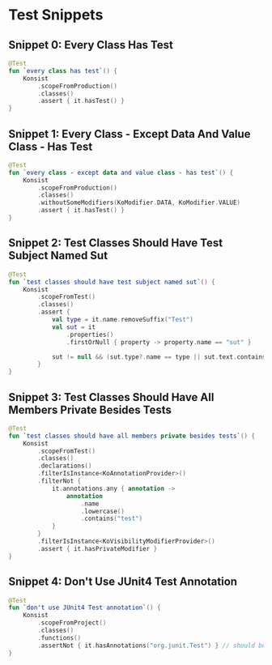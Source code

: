 # Test Snippets
## Snippet 0: Every Class Has Test

```kotlin
@Test
fun `every class has test`() {
    Konsist
        .scopeFromProduction()
        .classes()
        .assert { it.hasTest() }
}
```

## Snippet 1: Every Class - Except Data And Value Class - Has Test

```kotlin
@Test
fun `every class - except data and value class - has test`() {
    Konsist
        .scopeFromProduction()
        .classes()
        .withoutSomeModifiers(KoModifier.DATA, KoModifier.VALUE)
        .assert { it.hasTest() }
}
```

## Snippet 2: Test Classes Should Have Test Subject Named Sut

```kotlin
@Test
fun `test classes should have test subject named sut`() {
    Konsist
        .scopeFromTest()
        .classes()
        .assert {
            val type = it.name.removeSuffix("Test")
            val sut = it
                .properties()
                .firstOrNull { property -> property.name == "sut" }

            sut != null && (sut.type?.name == type || sut.text.contains("$type("))
        }
}
```

## Snippet 3: Test Classes Should Have All Members Private Besides Tests

```kotlin
@Test
fun `test classes should have all members private besides tests`() {
    Konsist
        .scopeFromTest()
        .classes()
        .declarations()
        .filterIsInstance<KoAnnotationProvider>()
        .filterNot {
            it.annotations.any { annotation ->
                annotation
                    .name
                    .lowercase()
                    .contains("test")
            }
        }
        .filterIsInstance<KoVisibilityModifierProvider>()
        .assert { it.hasPrivateModifier }
}
```

## Snippet 4: Don't Use JUnit4 Test Annotation

```kotlin
@Test
fun `don't use JUnit4 Test annotation`() {
    Konsist
        .scopeFromProject()
        .classes()
        .functions()
        .assertNot { it.hasAnnotations("org.junit.Test") } // should be only org.junit.jupiter.api.Test
}
```

